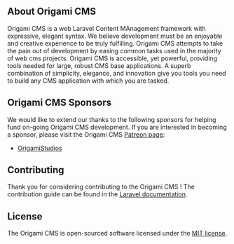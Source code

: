 
## About Origami CMS

Origami CMS is a web Laravel Content MAnagement framework with expressive, elegant syntax. We believe development must be an enjoyable and creative experience to be truly fulfilling. Origami CMS attempts to take the pain out of development by easing common tasks used in the majority of web cms projects.
Origami CMS is accessible, yet powerful, providing tools needed for large, robust CMS base applications. A superb combination of simplicity, elegance, and innovation give you tools you need to build any CMS application with which you are tasked.


## Origami CMS Sponsors

We would like to extend our thanks to the following sponsors for helping fund on-going Origami CMS development. If you are interested in becoming a sponsor, please visit the Origami CMS [Patreon page](http://crewlogix.com):

- [OrigamiStudios](https://origamistudios.us/)

## Contributing

Thank you for considering contributing to the Origami CMS ! The contribution guide can be found in the [Laravel documentation](https://www.crewlogix.com).


## License

The Origami CMS is open-sourced software licensed under the [MIT license](http://opensource.org/licenses/MIT).
